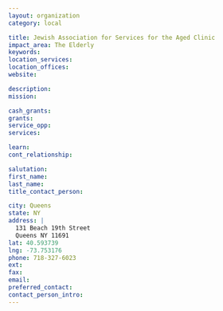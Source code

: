 ```yaml
---
layout: organization
category: local

title: Jewish Association for Services for the Aged Clinic
impact_area: The Elderly
keywords: 
location_services: 
location_offices: 
website: 

description: 
mission: 

cash_grants: 
grants: 
service_opp: 
services: 

learn: 
cont_relationship: 

salutation: 
first_name: 
last_name: 
title_contact_person: 

city: Queens
state: NY
address: |
  131 Beach 19th Street  
  Queens NY 11691
lat: 40.593739
lng: -73.753176
phone: 718-327-6023
ext: 
fax: 
email: 
preferred_contact: 
contact_person_intro: 
---
```


